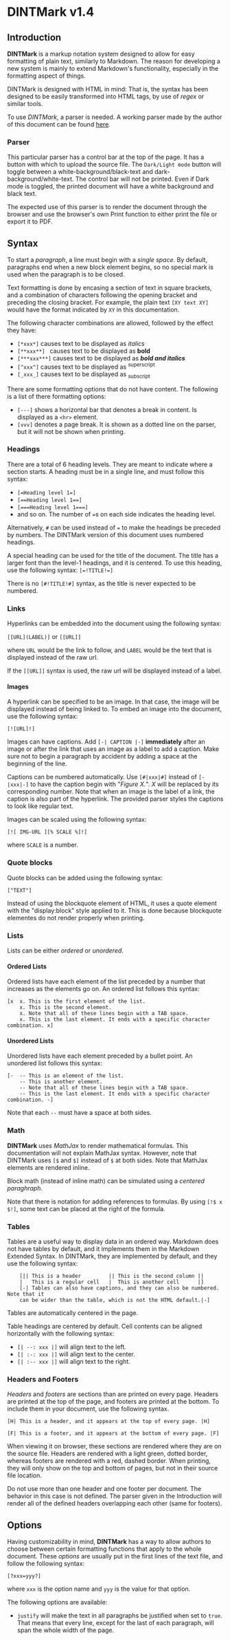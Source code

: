 # DINTMark v1.4

## Introduction

**DINTMark** is a markup notation system designed to allow for easy
formatting of plain text, similarly to Markdown. The reason for developing a
new system is mainly to extend Markdown's functionality, especially in the
formatting aspect of things.

DINTMark is designed with HTML in mind: That is, the syntax has been
designed to be easily transformed into HTML tags, by use of *regex* or
similar tools.

To use *DINTMark*, a parser is needed. A working parser made by the author of
this document can be found [here](https://dintdt.github.io/dintmark/dintmark-parser.html).

### Parser

This particular parser has a control bar at the top of the page. It has a
button with which to upload the source file. The `Dark/Light mode` button will
toggle between a white-background/black-text and dark-background/white-text.
The control bar will not be printed. Even if Dark mode is toggled, the printed
document will have a white background and black text.

The expected use of this parser is to render the document through the browser
and use the browser's own Print function to either print the file or export it
to PDF.

## Syntax

To start a *paragraph*, a line must begin with a *single space*. By default,
paragraphs end when a new block element begins, so no special mark is used when
the paragraph is to be closed.

Text formatting is done by encasing a section of text in square brackets,
and a combination of characters following the opening bracket and preceding the
closing bracket. For example, the plain text `[XY text XY]` would have the
format indicated by `XY` in this documentation.

The following character combinations are allowed, followed by the effect
they have:
 - `[*xxx*]` causes text to be displayed as *italics*
 - `[**xxx**] ` causes text to be displayed as **bold**
 - `[***xxx***]` causes text to be displayed as ***bold and italics***
 - `[^xxx^]` causes text to be displayed as <sup>superscript<sup>
 - `[_xxx_]` causes text to be displayed as <sub>subscript</sub>

There are some formatting options that do not have content. The following is a
list of there formatting options:

 - `[---]` shows a horizontal bar that denotes a break in content. Is displayed as
	a `<hr>` element.
 - `[vvv]` denotes a page break. It is shown as a dotted line on the parser, but
	it will not be shown when printing.

### Headings

There are a total of 6 heading levels. They are meant to indicate where a
section starts. A heading must be in a single line, and must follow this syntax:
 - `[=Heading level 1=]`
 - `[==Heading level 1==]`
 - `[===Heading level 1===]`
 - and so on. The number of `=`s on each side indicates the heading level.

Alternatively, `#` can be used instead of `=` to make the headings be
preceded by numbers. The DINTMark version of this document uses numbered headings.

A special heading can be used for the title of the document. The title has a larger
font than the level-1 headings, and it is centered. To use this heading, use the
following syntax:
`[=!TITLE!=]`

There is no `[#!TITLE!#]` syntax, as the title is never expected to be numbered.

### Links

Hyperlinks can be embedded into the document using the following syntax:

`[[URL](LABEL)]` or `[[URL]]`

where `URL` would be the link to follow, and `LABEL` would be the text that
is displayed instead of the raw url.

If the `[[URL]]` syntax is used, the raw url will be displayed instead of a label.

#### Images

A hyperlink can be specified to be an image. In that case, the image will be
displayed instead of being linked to. To embed an image into the document, use
the following syntax:

 `[![URL]!]`

Images can have captions. Add `[-| CAPTION |-]` **immediately** after an
image or after the link that uses an image as a label to add a caption. Make sure
not to begin a paragraph by accident by adding a space at the beginning of the line.

Captions can be numbered automatically. Use `[#|xxx|#]` instead of `[-|xxx|-]` to
have the caption begin with "*Figure X.*". *X* will be replaced by its corresponding
number. Note that when an image is the label of a link, the caption is also part of the
hyperlink. The provided parser styles the captions to look like regular text.

Images can be scaled using the following syntax:

`[![ IMG-URL ][% SCALE %]!]`

where `SCALE` is a number.

### Quote blocks
Quote blocks can be added using the following syntax:

`["TEXT"]`

Instead of using the blockquote element of HTML, it uses a quote element with
the "display:block" style applied to it. This is done because blockquote
elementes do not render properly when printing.

### Lists

Lists can be either *ordered* or *unordered*.

#### Ordered Lists

Ordered lists have each element of the list preceded by a number that
increases as the elements go on. An ordered list follows this syntax:
```
[x	x. This is the first element of the list.
	x. This is the second element.
	x. Note that all of these lines begin with a TAB space.
	x. This is the last element. It ends with a specific character combination. x]
```
#### Unordered Lists

Unordered lists have each element preceded by a bullet point. An unordered
list follows this syntax:
```
[-	-- This is an element of the list.
	-- This is another element.
	-- Note that all of these lines begin with a TAB space.
	-- This is the last element. It ends with a specific character combination. -]
```
Note that each `--` must have a space at both sides.

### Math

**DINTMark** uses *MathJax* to render mathematical formulas. This
documentation will not explain MathJax syntax. However, note that DINTMark uses
`[$` and `$]` instead of `$` at both sides. Note that MathJax elements are rendered inline.

Block math (instead of inline math) can be simulated using a *centered paraghraph*.

Note that there is notation for adding references to formulas. By using `[!$ x $!]`,
some text can be placed at the right of the formula.

### Tables

Tables are a useful way to display data in an ordered way. Markdown does not
have tables by default, and it implements them in the Markdown Extended Syntax.
In DINTMark, they are implemented by default, and they use the following syntax:	
```
	[|| This is a header         || This is the second column ||
	|   This is a regular cell   |  This is another cell      |]
	[-| Tables can also have captions, and they can also be numbered. Note that it
	can be wider than the table, which is not the HTML default.|-]
```
Tables are automatically centered in the page.

Table headings are centered by default. Cell contents can be aligned
horizontally with the following syntax:
 - `[| --: xxx |]` will align text to the left.
 - `[| :-: xxx |]` will align text to the center.
 - `[| :-- xxx |]` will align text to the right.

### Headers and Footers

*Headers* and *footers* are sections than are printed on every page.
Headers are printed at the top of the page, and footers are printed at the
bottom. To include them in your document, use the following syntax.

`[H| This is a header, and it appears at the top of every page. |H]`

`[F| This is a footer, and it appears at the bottom of every page. |F]`

When viewing it on browser, these sections are rendered where they are on the
source file. Headers are rendered with a light green, dotted border, whereas
footers are rendered with a red, dashed border. When printing, they will only
show on the top and bottom of pages, but not in their source file location.

Do not use more than one header and one footer per document. The behavior in
this case is not defined. The parser given in the Introduction will render all
of the defined headers overlapping each other (same for footers).

## Options

Having customizability in mind, **DINTMark** has a way to allow authors to
choose between certain formatting functions that apply to the whole document.
These *options* are usually put in the first lines of the text file, and
follow the following syntax:

`[?xxx=yyy?]`

where `xxx` is the option name and `yyy` is the value for that option.

The following options are available:
 - `justify` will make the text in all paragraphs be justified when set to `true`.
	That means that every line, except for the last of each paragraph, will
	span the whole width of the page.
